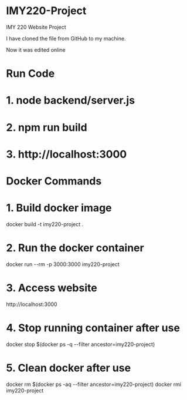 # IMY220-Project #
IMY 220 Website Project

I have cloned the file from GitHub to my machine.

Now it was edited online

# Run Code #
# 1. node backend/server.js
# 2. npm run build
# 3. http://localhost:3000

# Docker Commands #
# 1. Build docker image
docker build -t imy220-project .

# 2. Run the docker container
docker run --rm -p 3000:3000 imy220-project

# 3. Access website
http://localhost:3000

# 4. Stop running container after use
docker stop $(docker ps -q --filter ancestor=imy220-project)

# 5. Clean docker after use
docker rm $(docker ps -aq --filter ancestor=imy220-project)
docker rmi imy220-project
